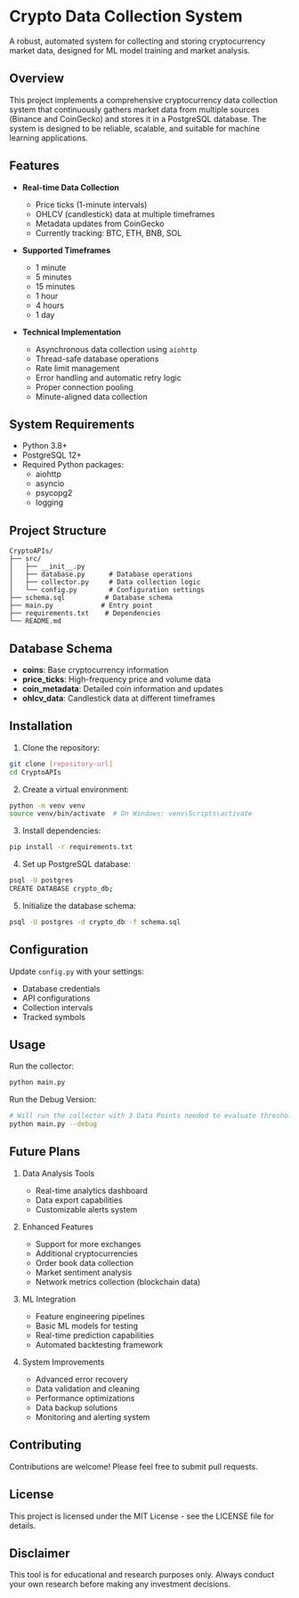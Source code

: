 # Crypto Data Collection System

A robust, automated system for collecting and storing cryptocurrency market data, designed for ML model training and market analysis.

## Overview

This project implements a comprehensive cryptocurrency data collection system that continuously gathers market data from multiple sources (Binance and CoinGecko) and stores it in a PostgreSQL database. The system is designed to be reliable, scalable, and suitable for machine learning applications.

## Features

- **Real-time Data Collection**
  - Price ticks (1-minute intervals)
  - OHLCV (candlestick) data at multiple timeframes
  - Metadata updates from CoinGecko
  - Currently tracking: BTC, ETH, BNB, SOL

- **Supported Timeframes**
  - 1 minute
  - 5 minutes
  - 15 minutes
  - 1 hour
  - 4 hours
  - 1 day

- **Technical Implementation**
  - Asynchronous data collection using `aiohttp`
  - Thread-safe database operations
  - Rate limit management
  - Error handling and automatic retry logic
  - Proper connection pooling
  - Minute-aligned data collection

## System Requirements

- Python 3.8+
- PostgreSQL 12+
- Required Python packages:
  - aiohttp
  - asyncio
  - psycopg2
  - logging

## Project Structure

```
CryptoAPIs/
├── src/
│   ├── __init__.py
│   ├── database.py      # Database operations
│   ├── collector.py     # Data collection logic
│   └── config.py        # Configuration settings
├── schema.sql          # Database schema
├── main.py            # Entry point
├── requirements.txt    # Dependencies
└── README.md
```

## Database Schema

- **coins**: Base cryptocurrency information
- **price_ticks**: High-frequency price and volume data
- **coin_metadata**: Detailed coin information and updates
- **ohlcv_data**: Candlestick data at different timeframes

## Installation

1. Clone the repository:
```bash
git clone [repository-url]
cd CryptoAPIs
```

2. Create a virtual environment:
```bash
python -m venv venv
source venv/bin/activate  # On Windows: venv\Scripts\activate
```

3. Install dependencies:
```bash
pip install -r requirements.txt
```

4. Set up PostgreSQL database:
```bash
psql -U postgres
CREATE DATABASE crypto_db;
```

5. Initialize the database schema:
```bash
psql -U postgres -d crypto_db -f schema.sql
```

## Configuration

Update `config.py` with your settings:
- Database credentials
- API configurations
- Collection intervals
- Tracked symbols

## Usage

Run the collector:
```bash
python main.py
```

Run the Debug Version: 
```bash
# Will run the collector with 3 Data Points needed to evaluate threshold instead of 100 Data Points needed
python main.py --debug
```

## Future Plans

1. Data Analysis Tools
   - Real-time analytics dashboard
   - Data export capabilities
   - Customizable alerts system

2. Enhanced Features
   - Support for more exchanges
   - Additional cryptocurrencies
   - Order book data collection
   - Market sentiment analysis
   - Network metrics collection (blockchain data)

3. ML Integration
   - Feature engineering pipelines
   - Basic ML models for testing
   - Real-time prediction capabilities
   - Automated backtesting framework

4. System Improvements
   - Advanced error recovery
   - Data validation and cleaning
   - Performance optimizations
   - Data backup solutions
   - Monitoring and alerting system

## Contributing

Contributions are welcome! Please feel free to submit pull requests.

## License

This project is licensed under the MIT License - see the LICENSE file for details.

## Disclaimer

This tool is for educational and research purposes only. Always conduct your own research before making any investment decisions.